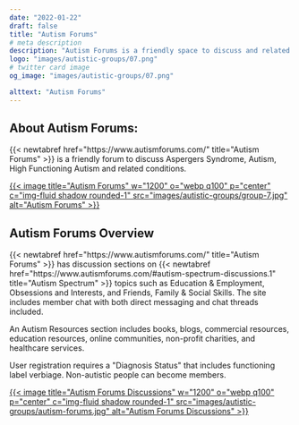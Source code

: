 ```yaml
---
date: "2022-01-22"
draft: false
title: "Autism Forums"
# meta description
description: "Autism Forums is a friendly space to discuss and related conditions."
logo: "images/autistic-groups/07.png"
# twitter card image
og_image: "images/autistic-groups/07.png"

alttext: "Autism Forums"
---
```


<h2 class="h3 mb-3">About Autism Forums:</h2>
{{< newtabref  href="https://www.autismforums.com/" title="Autism Forums" >}} is a friendly forum to discuss Aspergers Syndrome, Autism, High Functioning Autism and related conditions.

<a href="https://www.autismforums.com/" rel="external">{{< image title="Autism Forums" w="1200" o="webp q100" p="center" c="img-fluid shadow rounded-1" src="images/autistic-groups/group-7.jpg" alt="Autism Forums" >}}</a>

<h2 class="h3 mb-3">Autism Forums Overview</h2>
{{< newtabref  href="https://www.autismforums.com/" title="Autism Forums" >}} has discussion sections on {{< newtabref  href="https://www.autismforums.com/#autism-spectrum-discussions.1" title="Autism Spectrum" >}} topics such as Education & Employment, Obsessions and Interests, and Friends, Family & Social Skills. The site includes member chat with both direct messaging and chat threads included.

An Autism Resources section includes books, blogs, commercial resources, education resources, online communities, non-profit charities, and healthcare services.

User registration requires a "Diagnosis Status" that includes functioning label verbiage. Non-autistic people can become members.

<a href="https://www.autismforums.com/#autism-spectrum-discussions.1" rel="external">{{< image title="Autism Forums Discussions" w="1200" o="webp q100" p="center" c="img-fluid shadow rounded-1" src="images/autistic-groups/autism-forums.jpg" alt="Autism Forums Discussions" >}}</a>
